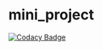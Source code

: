 # mini_project

[![Codacy Badge](https://api.codacy.com/project/badge/Grade/8bc7463aca734aacbce2aed8fe0d5e88)](https://app.codacy.com/app/akshaya-gowda/mini_project?utm_source=github.com&utm_medium=referral&utm_content=akshaya-gowda/mini_project&utm_campaign=Badge_Grade_Dashboard)
